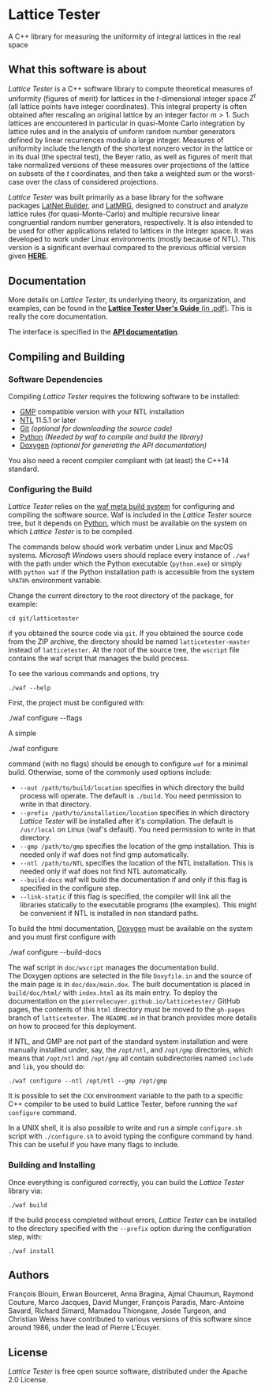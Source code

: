 ﻿# Lattice Tester

A C++ library for measuring the uniformity of integral lattices in the real space

## What this software is about

_Lattice Tester_ is a C++ software library to compute theoretical measures
of uniformity (figures of merit) for lattices in the $t$-dimensional integer space $Z^t$
(all lattice points have integer coordinates).
This integral property is often obtained after rescaling an original lattice by an integer factor $m > 1$.
Such lattices are encountered in particular in quasi-Monte Carlo integration
by lattice rules and in the analysis of uniform random number generators
defined by linear recurrences modulo a large integer.
Measures of uniformity include the length of the shortest nonzero vector 
in the lattice or in its dual (the spectral test), the Beyer ratio, 
as well as figures of merit that take normalized versions
of these measures over projections of the lattice on subsets of the $t$ coordinates,
and then take a weighted sum or the worst-case over the class of considered projections.

_Lattice Tester_ was built primarily as a base library for the software packages
[LatNet Builder](https://github.com/umontreal-simul/latbuilder),
and [LatMRG](https://github.com/umontreal-simul/latmrg), designed to construct and analyze
lattice rules (for quasi-Monte-Carlo) and multiple recursive linear 
congruential random number generators, respectively. 
It is also intended to be used for other applications related to lattices in the integer space.
It was developed to work under Linux environments (mostly because of NTL).
This version is a significant overhaul compared to the previous official version given 
[**HERE**](http://umontreal-simul.github.io/latticetester/).


## Documentation

More details on _Lattice Tester_, its underlying theory, its organization, and examples, can be found in the 
[**Lattice Tester User's Guide** (in .pdf)](https://www-labs.iro.umontreal.ca/~lecuyer/guides/lattester-guide.pdf).
This is really the core documentation. 

The interface is specified in the 
[**API documentation**](http://pierrelecuyer.github.io/latticetester/namespaces.html).

## Compiling and Building

### Software Dependencies

Compiling *Lattice Tester* requires the following software to be installed:

* [GMP](https://gmplib.org/) compatible version with your NTL installation
* [NTL](http://www.shoup.net/ntl/index.html) 11.5.1 or later
* [Git](http://git-scm.com/) *(optional for downloading the source code)*
* [Python](https://www.python.org/) *(Needed by waf to compile and build the library)*
* [Doxygen](http://www.stack.nl/~dimitri/doxygen/) *(optional for generating
  the API documentation)*

You also need a recent compiler compliant with (at least) the C++14 standard.

### Configuring the Build

*Lattice Tester* relies on the
[waf meta build system](https://code.google.com/p/waf/) for configuring and
compiling the software source. Waf is included in the *Lattice Tester* source 
tree, but it depends on [Python](http://python.org/download), which must be 
available on the system on which *Lattice Tester* is to be compiled.

The commands below should work verbatim under Linux and MacOS systems.
*Microsoft Windows* users should replace every instance of `./waf` 
with the path under which the Python executable
(`python.exe`) or simply with `python waf`
if the Python installation path is accessible from the system `%PATH%`
environment variable.

Change the current directory to the root directory of the package, for example:

    cd git/latticetester

if you obtained the source code via `git`.
If you obtained the source code from the ZIP archive, the directory should be
named `latticetester-master` instead of `latticetester`.
At the root of the source tree, the `wscript` file contains the waf script that manages the build process.

To see the various commands and options, try

	./waf --help

First, the project must be configured with:

   ./waf configure --flags

A simple 

   ./waf configure

command (with no flags) should be enough to configure `waf` for a minimal build. 
Otherwise, some of the commonly used options include:

- `--out /path/to/build/location` specifies in which directory the
  build process will operate. The default is `./build`. You need permission
  to write in that directory.
- `--prefix /path/to/installation/location` specifies in which 
  directory *Lattice Tester* will be installed after it's compilation.
  The default is `/usr/local` on Linux (waf's default). You need permission
  to write in that directory.
- `--gmp /path/to/gmp` specifies the location of the gmp installation. 
  This is needed only if waf does not find gmp automatically.
- `--ntl /path/to/NTL` specifies the location of the NTL installation. 
  This is needed only if waf does not find NTL automatically.
 - `--build-docs` waf will build the documentation if and only if this flag is specified 
  in the configure step. 
- `--link-static` if this flag is specified, the compiler will link all the 
  libraries statically to the executable programs (the examples). 
  This might be convenient if NTL is installed in non standard paths.

To build the html documentation, 
[Doxygen](http://www.stack.nl/~dimitri/doxygen/) must be available on the system
and you must first configure with

   ./waf configure --build-docs

The waf script in `doc/wscript` manages the documentation build.  
The Doxygen options are selected in the file `Doxyfile.in` and the source of the main page 
is in `doc/dox/main.dox`.
The built documentation is placed in `build/doc/html/` with `index.html` as its main entry.
To deploy the documentation on the `pierrelecuyer.github.io/latticetester/` GitHub pages,
the contents of this `html` directory must be moved to the `gh-pages` branch of `latticetester`. 
The `README.md` in that branch provides more details on how to proceed for this deployment.

If NTL, and GMP are not part of the standard system installation and were
manually installed under, say, the `/opt/ntl`, and `/opt/gmp` directories,
which means that `/opt/ntl` and `/opt/gmp` all contain subdirectories named
`include` and `lib`, you should do:

    ./waf configure --ntl /opt/ntl --gmp /opt/gmp

It is possible to set the `CXX` environment variable to the path to a specific
C++ compiler to be used to build Lattice Tester, before running the `waf configure` command.

In a UNIX shell, it is also possible to write and run a simple `configure.sh`
script with `./configure.sh` to avoid typing the configure command by hand. 
This can be useful if you have many flags to include.

### Building and Installing

Once everything is configured correctly, you can build the
*Lattice Tester* library via:

    ./waf build

If the build process completed without errors, *Lattice Tester* can be installed to the
directory specified with the `--prefix` option during the configuration step, with:

    ./waf install

## Authors

François Blouin, Erwan Bourceret, Anna Bragina, Ajmal Chaumun, 
Raymond Couture, Marco Jacques, David Munger, François Paradis, Marc-Antoine Savard, Richard Simard, 
Mamadou Thiongane, Josée Turgeon, and Christian Weiss
have contributed to various versions of this software since around 1986,
under the lead of Pierre L'Ecuyer.

## License

_Lattice Tester_ is free open source software, distributed under the Apache 2.0 License.

